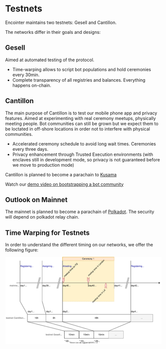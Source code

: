 # Testnets

Encointer maintains two testnets: Gesell and Cantillon.

The networks differ in their goals and designs:

## Gesell

Aimed at automated testing of the protocol.

* Time-warping allows to script bot populations and hold ceremonies every 30min.
* Complete transparency of all registries and balances. Everything happens on-chain.

## Cantillon

The main purpose of Cantillon is to test our mobile phone app and privacy features.
Aimed at experimenting with real ceremony meetups, physically meeting people.
Bot communities can still be grown but we expect them to be loctated in off-shore locations in order not to interfere with physical communities. 

* Accelerated ceremony schedule to avoid long wait times. Ceremonies every three days.
* Privacy enhancement through Trusted Execution environments (with enclaves still in development mode, so privacy is not guaranteed before we move to production mode)

Cantillon is planned to become a parachain to [Kusama](https://kusama.network/)

Watch our [demo video on bootstrapping a bot community](https://youtu.be/X1Zb68Z1fac)

## Outlook on Mainnet

The mainnet is planned to become a parachain of [Polkadot](https://polkadot.network/). The security will depend on polkadot relay chain. 

## Time Warping for Testnets

In order to understand the different timing on our networks, we offer the following figure:

![Phase Timing](./fig/phase-timing.svg)
